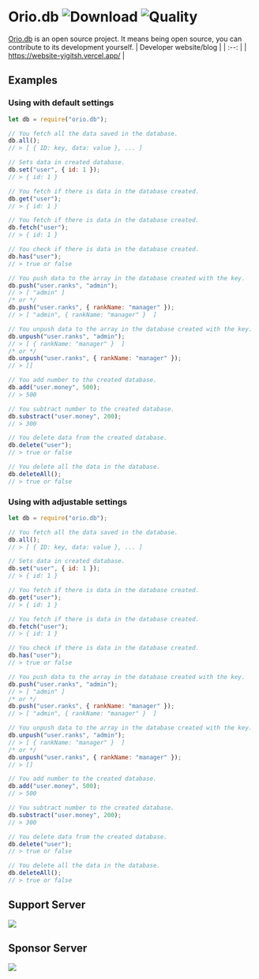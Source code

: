# Orio.db ![Download](https://img.shields.io/npm/dt/orio.db.svg?style=flat-square) ![Quality](https://api.codacy.com/project/badge/Grade/9d3535f52e7b4bce8f70c761a27b0602)
[Orio.db](https://github.com/SherlockYigit/orio.db) is an open source project. It means being open source, you can contribute to its development yourself. 
| Developer website/blog |
| :--: |
| https://website-yigitsh.vercel.app/ |
## Examples
### Using with default settings 
```js
let db = require("orio.db");

// You fetch all the data saved in the database.
db.all();
// > [ { ID: key, data: value }, ... ]

// Sets data in created database.
db.set("user", { id: 1 });
// > { id: 1 }

// You fetch if there is data in the database created.
db.get("user");
// > { id: 1 }

// You fetch if there is data in the database created.
db.fetch("user");
// > { id: 1 }

// You check if there is data in the database created.
db.has("user");
// > true or false

// You push data to the array in the database created with the key.
db.push("user.ranks", "admin");
// > [ "admin" ]
/* or */
db.push("user.ranks", { rankName: "manager" });
// > [ "admin", { rankName: "manager" }  ]

// You unpush data to the array in the database created with the key.
db.unpush("user.ranks", "admin");
// > [ { rankName: "manager" }  ]
/* or */
db.unpush("user.ranks", { rankName: "manager" });
// > []

// You add number to the created database.
db.add("user.money", 500);
// > 500 

// You subtract number to the created database.
db.substract("user.money", 200);
// > 300

// You delete data from the created database.
db.delete("user"); 
// > true or false

// You delete all the data in the database.
db.deleteAll();
// > true or false
```
### Using with adjustable settings 
```js
let db = require("orio.db");

// You fetch all the data saved in the database.
db.all();
// > [ { ID: key, data: value }, ... ]

// Sets data in created database.
db.set("user", { id: 1 });
// > { id: 1 }

// You fetch if there is data in the database created.
db.get("user");
// > { id: 1 }

// You fetch if there is data in the database created.
db.fetch("user");
// > { id: 1 }

// You check if there is data in the database created.
db.has("user");
// > true or false

// You push data to the array in the database created with the key.
db.push("user.ranks", "admin");
// > [ "admin" ]
/* or */
db.push("user.ranks", { rankName: "manager" });
// > [ "admin", { rankName: "manager" }  ]

// You unpush data to the array in the database created with the key.
db.unpush("user.ranks", "admin");
// > [ { rankName: "manager" }  ]
/* or */
db.unpush("user.ranks", { rankName: "manager" });
// > []

// You add number to the created database.
db.add("user.money", 500);
// > 500 

// You subtract number to the created database.
db.substract("user.money", 200);
// > 300

// You delete data from the created database.
db.delete("user"); 
// > true or false

// You delete all the data in the database.
db.deleteAll();
// > true or false
```

## Support Server 
<a href="https://discord.gg/YdHRnsc"><img src="https://invidget.switchblade.xyz/YdHRnsc"></a>
## Sponsor Server
<a href="https://discord.gg/2mbTGR8YrX"><img src="https://invidget.switchblade.xyz/2mbTGR8YrX"></a>
